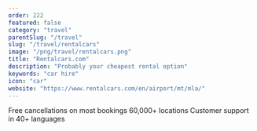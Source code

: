 ```yaml
---
order: 222
featured: false
category: "travel"
parentSlug: "/travel"
slug: "/travel/rentalcars"
image: "/png/travel/rentalcars.png"
title: "Rentalcars.com"
description: "Probably your cheapest rental option"
keywords: "car hire"
icon: "car"
website: "https://www.rentalcars.com/en/airport/mt/mla/"
---
```

Free cancellations on most bookings
60,000+ locations
Customer support in 40+ languages